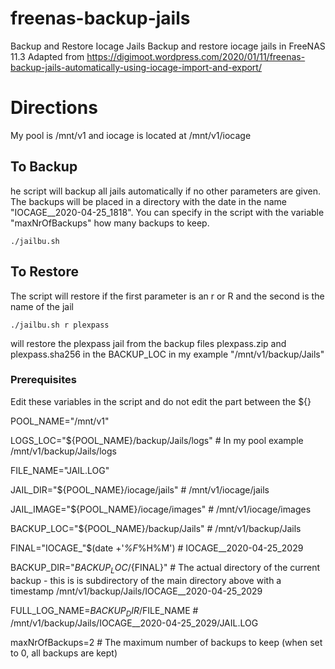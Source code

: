 # freenas-backup-jails
Backup and Restore Iocage Jails
Backup and restore iocage jails in FreeNAS 11.3
Adapted from https://digimoot.wordpress.com/2020/01/11/freenas-backup-jails-automatically-using-iocage-import-and-export/

# Directions

My pool is /mnt/v1 and iocage is located at /mnt/v1/iocage

## To Backup

he script will backup all jails automatically if no other parameters are given. The backups will be placed in a directory with the date in the name "IOCAGE__2020-04-25_1818".  You can specify in the script with the variable "maxNrOfBackups" how many backups to keep.

```
./jailbu.sh
```

## To Restore

The script will restore if the first parameter is an r or R and the second is the name of the jail

```
./jailbu.sh r plexpass
```

will restore the plexpass jail from the backup files plexpass.zip and plexpass.sha256 in the BACKUP_LOC in my example "/mnt/v1/backup/Jails"


### Prerequisites

Edit these variables in the script and do not edit the part between the ${}

POOL_NAME="/mnt/v1"

LOGS_LOC="${POOL_NAME}/backup/Jails/logs" # In my pool example /mnt/v1/backup/Jails/logs

FILE_NAME="JAIL.LOG"

JAIL_DIR="${POOL_NAME}/iocage/jails" # /mnt/v1/iocage/jails

JAIL_IMAGE="${POOL_NAME}/iocage/images" # /mnt/v1/iocage/images

BACKUP_LOC="${POOL_NAME}/backup/Jails" # /mnt/v1/backup/Jails

FINAL="IOCAGE_"$(date +'_%F_%H%M') # IOCAGE__2020-04-25_2029

BACKUP_DIR="${BACKUP_LOC}/${FINAL}" # The actual directory of the current backup - this is is subdirectory of the main directory above with a timestamp /mnt/v1/backup/Jails/IOCAGE__2020-04-25_2029

FULL_LOG_NAME=${BACKUP_DIR}/$FILE_NAME # /mnt/v1/backup/Jails/IOCAGE__2020-04-25_2029/JAIL.LOG

maxNrOfBackups=2 # The maximum number of backups to keep (when set to 0, all backups are kept)
